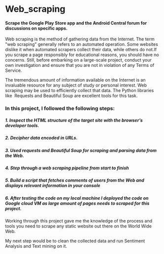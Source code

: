 # Web_scraping
#### Scrape the Google Play Store app and the Android Central forum for discussions on specific apps.

Web scraping is the method of gathering data from the Internet. The term "web scraping" generally refers to an automated operation. Some websites dislike it when automated scrapers collect their data, while others do not.If you scrape a page responsibly for educational reasons, you should have no concerns. Still, before embarking on a large-scale project, conduct your own investigation and ensure that you are not in violation of any Terms of Service.

The tremendous amount of information available on the Internet is an invaluable resource for any subject of study or personal interest. Web scraping may be used to efficiently collect that data. The Python libraries like  Requests and Beautiful Soup are excellent tools for this task.

### In this project, I followed the following steps:

##### 1. Inspect the HTML structure of the target site with the browser’s developer tools.
##### 2. Decipher data encoded in URLs.
##### 3. Used requests and Beautiful Soup for scraping and parsing data from the Web.
##### 4. Step through a web scraping pipeline from start to finish
##### 5. Build a script that fetches comments of users from the Web and displays relevant information in your console
##### 6. After testing the code on my local machine I deployed the code on Google cloud VM as large amount of pages needs to scraped for this project.


Working through this project gave me the knowledge of the process and tools you need to scrape any static website out there on the World Wide Web.

My next step would be to clean the collected data and run Sentiment Analysis and Text mining on it. 

